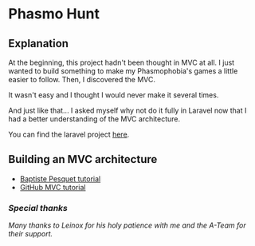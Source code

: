 # Phasmo Hunt

## Explanation

At the beginning, this project hadn't been thought in MVC at all. I just wanted to build something to make my Phasmophobia's games a little easier to follow. Then, I discovered the MVC.

It wasn't easy and I thought I would never make it several times.

And just like that... I asked myself why not do it fully in Laravel now that I had a better understanding of the MVC architecture.

You can find the laravel project [here](https://github.com/GAudrey/phasmo-hunt-project).

## Building an MVC architecture

* [Baptiste Pesquet tutorial](https://bpesquet.developpez.com/tutoriels/php/evoluer-architecture-mvc/)
* [GitHub MVC tutorial](https://github.com/bpesquet/MonBlog)

### *Special thanks*

*Many thanks to Leinox for his holy patience with me and the A-Team for their support.*
